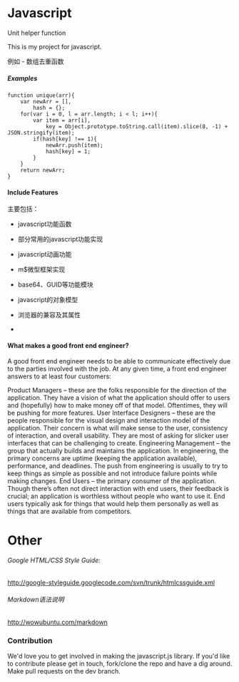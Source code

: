 Javascript
==========
Unit helper function

This is my project for javascript.

例如 - 数组去重函数
##### Examples

```
function unique(arr){
	var newArr = [],
	    hash = {};
	for(var i = 0, l = arr.length; i < l; i++){
		var item = arr[i],
		    key = Object.prototype.toString.call(item).slice(8, -1) + JSON.stringify(item);
	    if(hash[key] !== 1){
	    	newArr.push(item);
	    	hash[key] = 1;
	    }
	}
	return newArr;
}
```

#### Include Features

主要包括：

* javascript功能函数

* 部分常用的javascript功能实现

* javascript动画功能

* m$微型框架实现

* base64、GUID等功能模块

* javascript的对象模型

* 浏览器的兼容及其属性
* 

#### What makes a good front end engineer?
A good front end engineer needs to be able to communicate effectively due to the parties involved with the job. At any given time, a front end engineer answers to at least four customers:

Product Managers – these are the folks responsible for the direction of the application. They have a vision of what the application should offer to users and (hopefully) how to make money off of that model. Oftentimes, they will be pushing for more features.
User Interface Designers – these are the people responsible for the visual design and interaction model of the application. Their concern is what will make sense to the user, consistency of interaction, and overall usability. They are most of asking for slicker user interfaces that can be challenging to create.
Engineering Management – the group that actually builds and maintains the application. In engineering, the primary concerns are uptime (keeping the application available), performance, and deadlines. The push from engineering is usually to try to keep things as simple as possible and not introduce failure points while making changes.
End Users – the primary consumer of the application. Though there’s often not direct interaction with end users, their feedback is crucial; an application is worthless without people who want to use it. End users typically ask for things that would help them personally as well as things that are available from competitors.

Other
==========
###### Google HTML/CSS Style Guide: 

http://google-styleguide.googlecode.com/svn/trunk/htmlcssguide.xml

###### Markdown语法说明

http://wowubuntu.com/markdown


### Contribution

We'd love you to get involved in making the javascript.js library. If you'd like to contribute please get in touch, fork/clone the repo and have a dig around. Make pull requests on the dev branch.
